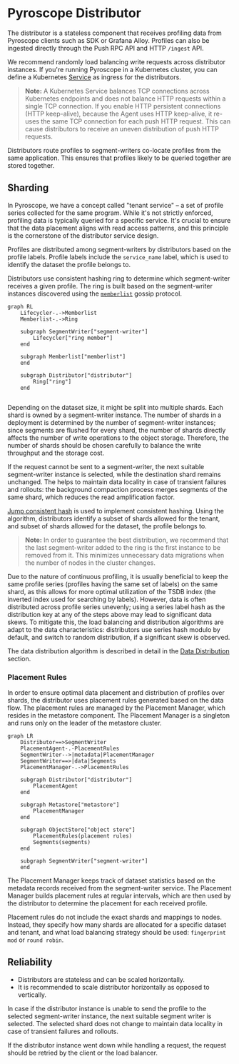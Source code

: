 # Pyroscope Distributor

The distributor is a stateless component that receives profiling data from Pyroscope clients such as SDK or Grafana Alloy.
Profiles can also be ingested directly through the Push RPC API and HTTP `/ingest` API.

We recommend randomly load balancing write requests across distributor instances.
If you're running Pyroscope in a Kubernetes cluster, you can define a Kubernetes [Service](https://kubernetes.io/docs/concepts/services-networking/service/) as ingress for the distributors.

> **Note:** A Kubernetes Service balances TCP connections across Kubernetes endpoints and does not balance HTTP requests within a single TCP connection.
> If you enable HTTP persistent connections (HTTP keep-alive), because the Agent uses HTTP keep-alive, it re-uses the same TCP connection for each push HTTP request.
> This can cause distributors to receive an uneven distribution of push HTTP requests.

Distributors route profiles to segment-writers co-locate profiles from the same application. This ensures that
profiles likely to be queried together are stored together.

## Sharding

In Pyroscope, we have a concept called "tenant service" – a set of profile series collected for the same program.
While it's not strictly enforced, profiling data is typically queried for a specific service. It's crucial to ensure
that the data placement aligns with read access patterns, and this principle is the cornerstone of the distributor
service design.

Profiles are distributed among segment-writers by distributors based on the profile labels. Profile labels include the
`service_name` label, which is used to identify the dataset the profile belongs to.

Distributors use consistent hashing ring to determine which segment-writer receives a given profile. The ring is built
based on the segment-writer instances discovered using the [`memberlist`](https://github.com/hashicorp/memberlist) gossip protocol.

```mermaid
graph RL
    Lifecycler-.->Memberlist
    Memberlist-.->Ring

    subgraph SegmentWriter["segment-writer"]
        Lifecycler["ring member"]
    end

    subgraph Memberlist["memberlist"]
    end

    subgraph Distributor["distributor"]
        Ring["ring"]
    end
    
```

Depending on the dataset size, it might be split into multiple shards. Each shard is owned by a segment-writer instance.
The number of shards in a deployment is determined by the number of segment-writer instances; since segments are flushed
for every shard, the number of shards directly affects the number of write operations to the object storage. Therefore,
the number of shards should be chosen carefully to balance the write throughput and the storage cost.

If the request cannot be sent to a segment-writer, the next suitable segment-writer instance is selected, while the
destination shard remains unchanged. The helps to maintain data locality in case of transient failures and rollouts:
the background compaction process merges segments of the same shard, which reduces the read amplification factor.  

[Jump consistent hash](https://arxiv.org/pdf/1406.2294) is used to implement consistent hashing. Using the algorithm, distributors identify a subset
of shards allowed for the tenant, and subset of shards allowed for the dataset, the profile belongs to.

> **Note:** In order to guarantee the best distribution, we recommend that the last segment-writer added to the ring is
> the first instance to be removed from it. This minimizes unnecessary data migrations when the number of nodes in the
> cluster changes.

Due to the nature of continuous profiling, it is usually beneficial to keep the same profile series (profiles having the
same set of labels) on the same shard, as this allows for more optimal utilization of the TSDB index (the inverted index
used for searching by labels). However, data is often distributed across profile series unevenly; using a series label
hash as the distribution key at any of the steps above may lead to significant data skews. To mitigate this, the load
balancing and distribution algorithms are adapt to the data characteristics: distributors use series hash modulo by
default, and switch to random distribution, if a significant skew is observed.

The data distribution algorithm is described in detail in the [Data Distribution](../../../distributor/README.md) section.

### Placement Rules

In order to ensure optimal data placement and distribution of profiles over shards, the distributor uses placement rules
generated based on the data flow. The placement rules are managed by the Placement Manager, which resides in the
metastore component. The Placement Manager is a singleton and runs only on the leader of the metastore cluster.

```mermaid
graph LR
    Distributor==>SegmentWriter
    PlacementAgent-.-PlacementRules
    SegmentWriter-->|metadata|PlacementManager
    SegmentWriter==>|data|Segments
    PlacementManager-.->PlacementRules

    subgraph Distributor["distributor"]
        PlacementAgent
    end
    
    subgraph Metastore["metastore"]
        PlacementManager
    end

    subgraph ObjectStore["object store"]
        PlacementRules(placement rules)
        Segments(segments)
    end

    subgraph SegmentWriter["segment-writer"]
    end
```

The Placement Manager keeps track of dataset statistics based on the metadata records received from the segment-writer
service. The Placement Manager builds placement rules at regular intervals, which are then used by the distributor to
determine the placement for each received profile.

Placement rules do not include the exact shards and mappings to nodes. Instead, they specify how many shards
are allocated for a specific dataset and tenant, and what load balancing strategy should be used: `fingerprint mod` or
`round robin`.

## Reliability

* Distributors are stateless and can be scaled horizontally.
* It is recommended to scale distributor horizontally as opposed to vertically.

In case if the distributor instance is unable to send the profile to the selected segment-writer instance, the next
suitable segment writer is selected. The selected shard does not change to maintain data locality in case of transient
failures and rollouts.

If the distributor instance went down while handling a request, the request should be retried by the client or the load
balancer.
